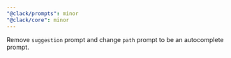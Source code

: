```yaml
---
"@clack/prompts": minor
"@clack/core": minor
---
```


Remove `suggestion` prompt and change `path` prompt to be an autocomplete prompt.
